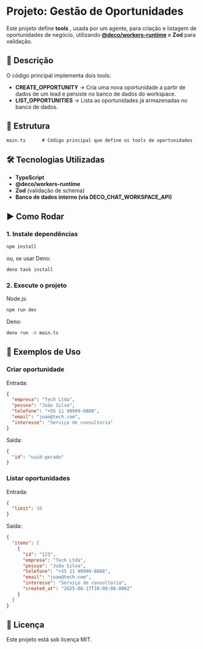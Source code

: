 # Projeto: Gestão de Oportunidades

Este projeto define **tools** , usada por um agente, para criação e listagem de oportunidades de negócio, utilizando [**@deco/workers-runtime**](https://www.npmjs.com/package/@deco/workers-runtime) e **Zod** para validação.

## 🚀 Descrição

O código principal implementa dois tools:

- **CREATE\_OPPORTUNITY** → Cria uma nova oportunidade a partir de dados de um lead e persiste no banco de dados do workspace.
- **LIST\_OPPORTUNITIES** → Lista as oportunidades já armazenadas no banco de dados.

## 📂 Estrutura

```
main.ts      # Código principal que define os tools de oportunidades
```

## 🛠 Tecnologias Utilizadas

- **TypeScript**
- **@deco/workers-runtime**
- **Zod** (validação de schema)
- **Banco de dados interno (via DECO\_CHAT\_WORKSPACE\_API)**

## ▶️ Como Rodar

### 1. Instale dependências

```bash
npm install
```

ou, se usar Deno:

```bash
deno task install
```

### 2. Execute o projeto

Node.js:

```bash
npm run dev
```

Deno:

```bash
deno run -A main.ts
```

## 📌 Exemplos de Uso

### Criar oportunidade

Entrada:

```json
{
  "empresa": "Tech Ltda",
  "pessoa": "João Silva",
  "telefone": "+55 11 99999-8888",
  "email": "joao@tech.com",
  "interesse": "Serviço de consultoria"
}
```

Saída:

```json
{
  "id": "uuid-gerado"
}
```

### Listar oportunidades

Entrada:

```json
{
  "limit": 10
}
```

Saída:

```json
{
  "items": [
    {
      "id": "123",
      "empresa": "Tech Ltda",
      "pessoa": "João Silva",
      "telefone": "+55 11 99999-8888",
      "email": "joao@tech.com",
      "interesse": "Serviço de consultoria",
      "created_at": "2025-08-17T10:00:00.000Z"
    }
  ]
}
```

## 📄 Licença

Este projeto está sob licença MIT.


